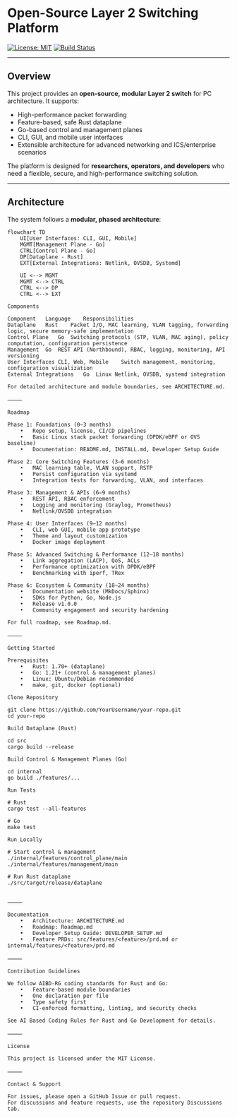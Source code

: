 # Open-Source Layer 2 Switching Platform

[![License: MIT](https://img.shields.io/badge/License-MIT-blue.svg)](LICENSE)
[![Build Status](https://github.com/YourUsername/your-repo/actions/workflows/ci.yml/badge.svg)](https://github.com/YourUsername/your-repo/actions)

---

## Overview

This project provides an **open-source, modular Layer 2 switch** for PC architecture. It supports:

- High-performance packet forwarding
- Feature-based, safe Rust dataplane
- Go-based control and management planes
- CLI, GUI, and mobile user interfaces
- Extensible architecture for advanced networking and ICS/enterprise scenarios

The platform is designed for **researchers, operators, and developers** who need a flexible, secure, and high-performance switching solution.

---

## Architecture

The system follows a **modular, phased architecture**:

```mermaid
flowchart TD
    UI[User Interfaces: CLI, GUI, Mobile]
    MGMT[Management Plane - Go]
    CTRL[Control Plane - Go]
    DP[Dataplane - Rust]
    EXT[External Integrations: Netlink, OVSDB, Systemd]

    UI <--> MGMT
    MGMT <--> CTRL
    CTRL <--> DP
    CTRL <--> EXT

Components

Component	Language	Responsibilities
Dataplane	Rust	Packet I/O, MAC learning, VLAN tagging, forwarding logic, secure memory-safe implementation
Control Plane	Go	Switching protocols (STP, VLAN, MAC aging), policy computation, configuration persistence
Management	Go	REST API (Northbound), RBAC, logging, monitoring, API versioning
User Interfaces	CLI, Web, Mobile	Switch management, monitoring, configuration visualization
External Integrations	Go	Linux Netlink, OVSDB, systemd integration

For detailed architecture and module boundaries, see ARCHITECTURE.md.

⸻

Roadmap

Phase 1: Foundations (0–3 months)
	•	Repo setup, license, CI/CD pipelines
	•	Basic Linux stack packet forwarding (DPDK/eBPF or OVS baseline)
	•	Documentation: README.md, INSTALL.md, Developer Setup Guide

Phase 2: Core Switching Features (3–6 months)
	•	MAC learning table, VLAN support, RSTP
	•	Persist configuration via systemd
	•	Integration tests for forwarding, VLAN, and interfaces

Phase 3: Management & APIs (6–9 months)
	•	REST API, RBAC enforcement
	•	Logging and monitoring (Graylog, Prometheus)
	•	Netlink/OVSDB integration

Phase 4: User Interfaces (9–12 months)
	•	CLI, web GUI, mobile app prototype
	•	Theme and layout customization
	•	Docker image deployment

Phase 5: Advanced Switching & Performance (12–18 months)
	•	Link aggregation (LACP), QoS, ACLs
	•	Performance optimization with DPDK/eBPF
	•	Benchmarking with iperf, TRex

Phase 6: Ecosystem & Community (18–24 months)
	•	Documentation website (MkDocs/Sphinx)
	•	SDKs for Python, Go, Node.js
	•	Release v1.0.0
	•	Community engagement and security hardening

For full roadmap, see Roadmap.md.

⸻

Getting Started

Prerequisites
	•	Rust: 1.70+ (dataplane)
	•	Go: 1.21+ (control & management planes)
	•	Linux: Ubuntu/Debian recommended
	•	make, git, docker (optional)

Clone Repository

git clone https://github.com/YourUsername/your-repo.git
cd your-repo

Build Dataplane (Rust)

cd src
cargo build --release

Build Control & Management Planes (Go)

cd internal
go build ./features/...

Run Tests

# Rust
cargo test --all-features

# Go
make test

Run Locally

# Start control & management
./internal/features/control_plane/main
./internal/features/management/main

# Run Rust dataplane
./src/target/release/dataplane


⸻

Documentation
	•	Architecture: ARCHITECTURE.md
	•	Roadmap: Roadmap.md
	•	Developer Setup Guide: DEVELOPER_SETUP.md
	•	Feature PRDs: src/features/<feature>/prd.md or internal/features/<feature>/prd.md

⸻

Contribution Guidelines

We follow AIBD-RG coding standards for Rust and Go:
	•	Feature-based module boundaries
	•	One declaration per file
	•	Type safety first
	•	CI-enforced formatting, linting, and security checks

See AI Based Coding Rules for Rust and Go Development for details.

⸻

License

This project is licensed under the MIT License.

⸻

Contact & Support

For issues, please open a GitHub Issue or pull request.
For discussions and feature requests, use the repository Discussions tab.
